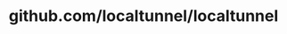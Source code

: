 ---
layout: post
title: github.com/localtunnel/localtunnel
categories: link
tags: [انگلیسی, برنامه‌نویسی]
---